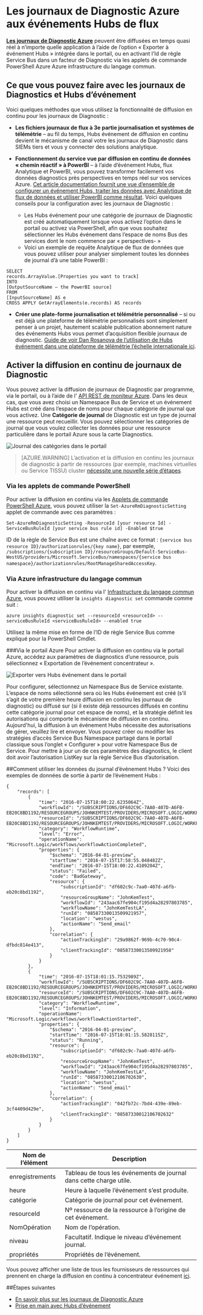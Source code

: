 <properties
    pageTitle="Diffuser en continu les journaux de Diagnostic Azure aux événements Hubs | Microsoft Azure"
    description="Découvrez comment diffuser des journaux de Diagnostic Azure aux événements Hubs."
    authors="johnkemnetz"
    manager="rboucher"
    editor=""
    services="monitoring-and-diagnostics"
    documentationCenter="monitoring-and-diagnostics"/>

<tags
    ms.service="monitoring-and-diagnostics"
    ms.workload="na"
    ms.tgt_pltfrm="na"
    ms.devlang="na"
    ms.topic="article"
    ms.date="08/08/2016"
    ms.author="johnkem"/>

# <a name="stream-azure-diagnostic-logs-to-event-hubs"></a>Les journaux de Diagnostic Azure aux événements Hubs de flux

**[Les journaux de Diagnostic Azure](monitoring-overview-of-diagnostic-logs.md)** peuvent être diffusées en temps quasi réel à n’importe quelle application à l’aide de l’option « Exporter à événement Hubs » intégrée dans le portail, ou en activant l’Id de règle Service Bus dans un facteur de Diagnostic via les applets de commande PowerShell Azure Azure infrastructure du langage commun.

## <a name="what-you-can-do-with-diagnostics-logs-and-event-hubs"></a>Ce que vous pouvez faire avec les journaux de Diagnostics et Hubs d’événement
Voici quelques méthodes que vous utilisez la fonctionnalité de diffusion en continu pour les journaux de Diagnostic :

- **Les fichiers journaux de flux à 3e partie journalisation et systèmes de télémétrie** – au fil du temps, Hubs événement de diffusion en continu devient le mécanisme de canal votre les journaux de Diagnostic dans SIEMs tiers et vous y connecter des solutions analytique.

- **Fonctionnement du service vue par diffusion en continu de données « chemin réactif » à PowerBI** – à l’aide d’événement Hubs, flux Analytique et PowerBI, vous pouvez transformer facilement vos données diagnostics près perspectives en temps réel sur vos services Azure. [Cet article documentation fournit une vue d’ensemble de configurer un événement Hubs, traiter les données avec Analytique de flux de données et utiliser PowerBI comme résultat](../stream-analytics/stream-analytics-power-bi-dashboard.md). Voici quelques conseils pour la configuration avec les journaux de Diagnostic :
    - Les Hubs événement pour une catégorie de journaux de Diagnostic est créé automatiquement lorsque vous activez l’option dans le portail ou activez via PowerShell, afin que vous souhaitez sélectionner les Hubs événement dans l’espace de noms Bus des services dont le nom commence par « perspectives- »
    - Voici un exemple de requête Analytique de flux de données que vous pouvez utiliser pour analyser simplement toutes les données de journal d’à une table PowerBI :

```
SELECT
records.ArrayValue.[Properties you want to track]
INTO
[OutputSourceName – the PowerBI source]
FROM
[InputSourceName] AS e
CROSS APPLY GetArrayElements(e.records) AS records
```

- **Créer une plate-forme journalisation et télémétrie personnalisé** – si ou est déjà une plateforme de télémétrie personnalisés sont simplement penser à un projet, hautement scalable publication abonnement nature des événements Hubs vous permet d’acquisition flexible journaux de diagnostic. [Guide de voir Dan Rosanova de l’utilisation de Hubs événement dans une plateforme de télémétrie l’échelle internationale ici](https://azure.microsoft.com/documentation/videos/build-2015-designing-and-sizing-a-global-scale-telemetry-platform-on-azure-event-Hubs/).

## <a name="enable-streaming-of-diagnostic-logs"></a>Activer la diffusion en continu de journaux de Diagnostic
Vous pouvez activer la diffusion de journaux de Diagnostic par programme, via le portail, ou à l’aide de l' [API REST de moniteur Azure](https://msdn.microsoft.com/library/azure/dn931943.aspx). Dans les deux cas, que vous avez choisi un Namespace Bus de Service et un événement Hubs est créé dans l’espace de noms pour chaque catégorie de journal que vous activez. Une **Catégorie de journal** de Diagnostic est un type de journal une ressource peut recueillir. Vous pouvez sélectionner les catégories de journal que vous voulez collecter les données pour une ressource particulière dans le portail Azure sous la carte Diagnostics.

![Journal des catégories dans le portail](./media/monitoring-stream-diagnostic-logs-to-event-hubs/log-categories.png)

> [AZURE.WARNING] L’activation et la diffusion en continu les journaux de diagnostic à partir de ressources (par exemple, machines virtuelles ou Service TISSU) cluster [nécessite une nouvelle série d’étapes](../event-hubs/event-hubs-streaming-azure-diags-data.md).

### <a name="via-powershell-cmdlets"></a>Via les applets de commande PowerShell
Pour activer la diffusion en continu via les [Applets de commande PowerShell Azure](insights-powershell-samples.md), vous pouvez utiliser la `Set-AzureRmDiagnosticSetting` applet de commande avec ces paramètres :

```
Set-AzureRmDiagnosticSetting -ResourceId [your resource Id] -ServiceBusRuleId [your service bus rule id] -Enabled $true
```

ID de la règle de Service Bus est une chaîne avec ce format : `{service bus resource ID}/authorizationrules/{key name}`, par exemple, `/subscriptions/{subscription ID}/resourceGroups/Default-ServiceBus-WestUS/providers/Microsoft.ServiceBus/namespaces/{service bus namespace}/authorizationrules/RootManageSharedAccessKey`.


### <a name="via-azure-cli"></a>Via Azure infrastructure du langage commun
Pour activer la diffusion en continu via l' [Infrastructure du langage commun Azure](insights-cli-samples.md), vous pouvez utiliser la `insights diagnostic set` commande comme suit :

```
azure insights diagnostic set --resourceId <resourceId> --serviceBusRuleId <serviceBusRuleId> --enabled true
```

Utilisez la même mise en forme de l’ID de règle Service Bus comme expliqué pour la PowerShell Cmdlet.

###<a name="via-azure-portal"></a>Via le portail Azure
Pour activer la diffusion en continu via le portail Azure, accédez aux paramètres de diagnostics d’une ressource, puis sélectionnez « Exportation de l’événement concentrateur ».

![Exporter vers Hubs événement dans le portail](./media/monitoring-stream-diagnostic-logs-to-event-hubs/portal-export.png)

Pour configurer, sélectionnez un Namespace Bus de Service existante. L’espace de noms sélectionné sera où les Hubs événement est créé (s’il s’agit de votre première heure diffusion en continu les journaux de diagnostic) ou diffusé sur (si il existe déjà ressources diffusés en continu cette catégorie journal pour cet espace de noms), et la stratégie définit les autorisations qui comporte le mécanisme de diffusion en continu. Aujourd'hui, la diffusion à un événement Hubs nécessite des autorisations de gérer, veuillez lire et envoyer. Vous pouvez créer ou modifier les stratégies d’accès Service Bus Namespace partagé dans le portail classique sous l’onglet « Configurer » pour votre Namespace Bus de Service. Pour mettre à jour un de ces paramètres des diagnostics, le client doit avoir l’autorisation ListKey sur la règle Service Bus d’autorisation.

##<a name="how-do-i-consume-the-log-data-from-event-hubs"></a>Comment utiliser les données du journal d’événement Hubs ?
Voici des exemples de données de sortie à partir de l’événement Hubs :

```
{
    "records": [
        {
            "time": "2016-07-15T18:00:22.6235064Z",
            "workflowId": "/SUBSCRIPTIONS/DF602C9C-7AA0-407D-A6FB-EB20C8BD1192/RESOURCEGROUPS/JOHNKEMTEST/PROVIDERS/MICROSOFT.LOGIC/WORKFLOWS/JOHNKEMTESTLA",
            "resourceId": "/SUBSCRIPTIONS/DF602C9C-7AA0-407D-A6FB-EB20C8BD1192/RESOURCEGROUPS/JOHNKEMTEST/PROVIDERS/MICROSOFT.LOGIC/WORKFLOWS/JOHNKEMTESTLA/RUNS/08587330013509921957/ACTIONS/SEND_EMAIL",
            "category": "WorkflowRuntime",
            "level": "Error",
            "operationName": "Microsoft.Logic/workflows/workflowActionCompleted",
            "properties": {
                "$schema": "2016-04-01-preview",
                "startTime": "2016-07-15T17:58:55.048482Z",
                "endTime": "2016-07-15T18:00:22.4109204Z",
                "status": "Failed",
                "code": "BadGateway",
                "resource": {
                    "subscriptionId": "df602c9c-7aa0-407d-a6fb-eb20c8bd1192",
                    "resourceGroupName": "JohnKemTest",
                    "workflowId": "243aac67fe904cf195d4a28297803785",
                    "workflowName": "JohnKemTestLA",
                    "runId": "08587330013509921957",
                    "location": "westus",
                    "actionName": "Send_email"
                },
                "correlation": {
                    "actionTrackingId": "29a9862f-969b-4c70-90c4-dfbdc814e413",
                    "clientTrackingId": "08587330013509921958"
                }
            }
        },
        {
            "time": "2016-07-15T18:01:15.7532989Z",
            "workflowId": "/SUBSCRIPTIONS/DF602C9C-7AA0-407D-A6FB-EB20C8BD1192/RESOURCEGROUPS/JOHNKEMTEST/PROVIDERS/MICROSOFT.LOGIC/WORKFLOWS/JOHNKEMTESTLA",
            "resourceId": "/SUBSCRIPTIONS/DF602C9C-7AA0-407D-A6FB-EB20C8BD1192/RESOURCEGROUPS/JOHNKEMTEST/PROVIDERS/MICROSOFT.LOGIC/WORKFLOWS/JOHNKEMTESTLA/RUNS/08587330012106702630/ACTIONS/SEND_EMAIL",
            "category": "WorkflowRuntime",
            "level": "Information",
            "operationName": "Microsoft.Logic/workflows/workflowActionStarted",
            "properties": {
                "$schema": "2016-04-01-preview",
                "startTime": "2016-07-15T18:01:15.5828115Z",
                "status": "Running",
                "resource": {
                    "subscriptionId": "df602c9c-7aa0-407d-a6fb-eb20c8bd1192",
                    "resourceGroupName": "JohnKemTest",
                    "workflowId": "243aac67fe904cf195d4a28297803785",
                    "workflowName": "JohnKemTestLA",
                    "runId": "08587330012106702630",
                    "location": "westus",
                    "actionName": "Send_email"
                },
                "correlation": {
                    "actionTrackingId": "042fb72c-7bd4-439e-89eb-3cf4409d429e",
                    "clientTrackingId": "08587330012106702632"
                }
            }
        }
    ]
}
```

| Nom de l’élément | Description                                            |
|--------------|--------------------------------------------------------|
|enregistrements       | Tableau de tous les événements de journal dans cette charge utile.            |
|heure          | Heure à laquelle l’événement s’est produite.                      |
|catégorie      | Catégorie de journal pour cet événement.                           |
|resourceId    | Nº ressource de la ressource à l’origine de cet événement. |
|NomOpération | Nom de l’opération.                                 |
|niveau         | Facultatif. Indique le niveau d’événement journal.               |
|propriétés    | Propriétés de l’événement.                               |


Vous pouvez afficher une liste de tous les fournisseurs de ressources qui prennent en charge la diffusion en continu à concentrateur événement [ici](monitoring-overview-of-diagnostic-logs.md).

##<a name="next-steps"></a>Étapes suivantes
- [En savoir plus sur les journaux de Diagnostic Azure](monitoring-overview-of-diagnostic-logs.md)
- [Prise en main avec Hubs d’événement](../event-hubs/event-hubs-csharp-ephcs-getstarted.md)
